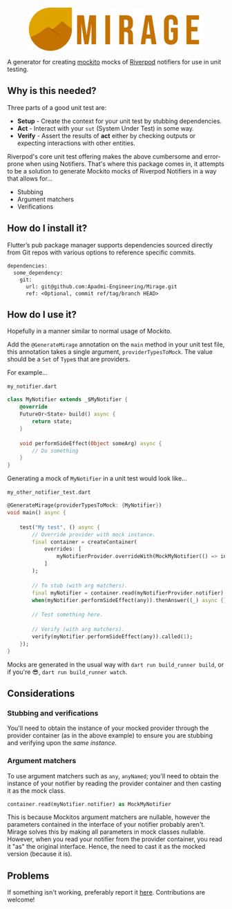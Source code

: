 <p align="center">
    <img src="./assets/mark.png" height=100 width=404>
</p>

A generator for creating [mockito](https://pub.dev/packages/mockito) mocks of [Riverpod](https://riverpod.dev/) notifiers for use in unit testing.

## Why is this needed?

Three parts of a good unit test are:

- **Setup**  - Create the context for your unit test by stubbing dependencies.
- **Act** - Interact with your `sut` (System Under Test) in some way.
- **Verify** - Assert the results of **act** either by checking outputs or 
expecting interactions with other entities.

Riverpod's core unit test offering makes the above cumbersome and error-prone when 
using Notifiers. That's where this package comes in, it attempts to be a solution 
to generate Mockito mocks of Riverpod Notifiers in a way that allows for...

- Stubbing
- Argument matchers
- Verifications

## How do I install it?

Flutter’s pub package manager supports dependencies sourced directly from Git repos with various options to reference specific commits.
```
dependencies:
  some_dependency:
    git:
      url: git@github.com:Apadmi-Engineering/Mirage.git
      ref: <Optional, commit ref/tag/branch HEAD>
```

## How do I use it?

Hopefully in a manner similar to normal usage of Mockito.

Add the `@GenerateMirage` annotation on the `main` method in your unit test file, 
this annotation takes a single argument, `providerTypesToMock`. The value should 
be a `Set` of `Type`s that are providers.

For example...

`my_notifier.dart`
```dart
class MyNotifier extends _$MyNotifier {
    @override
    FutureOr<State> build() async {
        return state;
    }

    void performSideEffect(Object someArg) async {
        // Do something
    }
}
```

Generating a mock of `MyNotifier` in a unit test would look like...

`my_other_notifier_test.dart`
```dart
@GenerateMirage(providerTypesToMock: {MyNotifier})
void main() async {

    test("My test", () async {
        // Override provider with mock instance.
        final container = createContainer(
            overrides: [
                myNotifierProvider.overrideWith(MockMyNotifier(() => initialState))
            ]
        );

        // To stub (with arg matchers).
        final myNotifier = container.read(myNotifierProvider.notifier) as MockMyNotifier;
        when(myNotifier.performSideEffect(any)).thenAnswer((_) async {});

        // Test something here.

        // Verify (with arg matchers).
        verify(myNotifier.performSideEffect(any)).called(1);
    });
}
```

Mocks are generated in the usual way with `dart run build_runner build`, or if you're 😎, `dart run build_runner watch`.

## Considerations

### Stubbing and verifications

You'll need to obtain the instance of your mocked provider through the provider container (as in the above example) to ensure you are stubbing and verifying upon the *same instance*.

### Argument matchers

To use argument matchers such as `any`, `anyNamed`; you'll need to obtain the instance of your notifier by reading the provider container and then casting it as the mock class.

```dart
container.read(myNotifier.notifier) as MockMyNotifier
```

This is because Mockitos argument matchers are nullable, however the parameters contained in the interface of your notifier probably aren't. Mirage solves this by making all parameters in mock classes nullable. However, when you read your notifier from the provider container, you read it "as" the original interface. Hence, the need to cast it as the mocked version (because it is).

## Problems

If something isn't working, preferably report it [here](https://github.com/Apadmi-Engineering/Mirage/issues). Contributions are welcome!